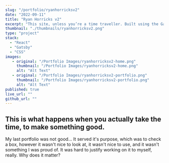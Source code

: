 ```yaml
---
slug: "/portfolio/ryanhorricksv2"
date: "2022-09-11"
title: "Ryan Horricks v2"
excerpt: "This site, unless you’re a time traveller. Built using the Gatsby framework, gatsby-theme-portfolio, and a lot of design time."
thumbnail: "./thumbnails/ryanhorricksv2.png"
type: "project"
stack:
  - "React"
  - "Gatsby"
  - "CSS"
images:
   - original: "/Portfolio Images/ryanhorricksv2-home.png"
     thumbnail: "/Portfolio Images/ryanhorricksv2-home.png"
     alt: "Alt Text"
   - original: "/Portfolio Images/ryanhorricksv2-portfolio.png"
     thumbnail: "/Portfolio Images/ryanhorricksv2-portfolio.png"
     alt: "Alt Text"
published: true
live_url: ""
github_url: ""
---
```


## This is what happens when you actually take the time, to make something good.
My last portfolio was not good... It served it's purpose, which was to check a box, however it wasn't nice to 
look at, it wasn't nice to use, and it wasn't something I was proud of. It was hard to justify working on it to
myself, really. Why does it matter?
